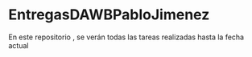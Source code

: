 # EntregasDAWBPabloJimenez
En este repositorio , se verán todas las tareas realizadas hasta la fecha actual
